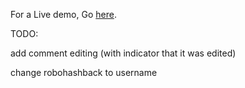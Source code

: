 For a Live demo, Go <a href="https://robo-blog.vercel.app/" target="_blank">here</a>.

TODO:

add comment editing (with indicator that it was edited)

change robohashback to username

